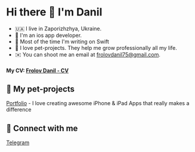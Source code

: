 # Hi there 👋 I'm Danil

- 🇺🇦 I live in Zaporizhzhya, Ukraine.
- 🍎 I'm an ios app developer.
- 🤖 Most of the time I'm writing on Swift 
- 🚀 I love pet-projects. They help me grow professionally all my life.
- ✉️ You can shoot me an email at [frolovdanil75@gmail.com](mailto:frolovdanil75@gmail.com).

#### My CV: [Frolov Danil - CV](https://www.linkedin.com/in/danil-frolov/detail/overlay-view/urn:li:fsd_profileTreasuryMedia:(ACoAADfXUJ4BuCcLhlgyPNvVcsLuImSJLPHh654,1635475854095)/)

## 🐶 My pet-projects

[Portfolio]() - I love creating awesome iPhone & iPad Apps that really makes a difference

## 🤝 Connect with me

[Telegram](https://t.me/maqasta)
